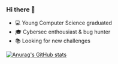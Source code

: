 ### Hi there 👋

 - :computer: Young Computer Science graduated
 - :mortar_board: Cybersec enthousiast & bug hunter
 - :books: Looking for new challenges


[![Anurag's GitHub stats](https://github-readme-stats.vercel.app/api?username=can-er&show_icons=true&theme=radical)](https://github.com/anuraghazra/github-readme-stats)
<!--
**can-er/can-er** is a ✨ _special_ ✨ repository because its `README.md` (this file) appears on your GitHub profile.

Here are some ideas to get you started:

- 🔭 I’m currently working on ...
- 🌱 I’m currently learning ...
- 👯 I’m looking to collaborate on ...
- 🤔 I’m looking for help with ...
- 💬 Ask me about ...
- 📫 How to reach me: ...
- 😄 Pronouns: ...
- ⚡ Fun fact: ...
-->
